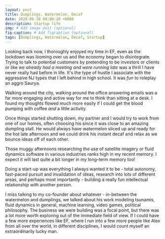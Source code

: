 ```yaml
---
layout: post
title: Dumplings, Watermelon, Decaf
date: 2020-06-28 08:00:20 +0800
description: Startup life
img: # Add image post (optional)
fig-caption: # Add figcaption (optional)
tags: [Dumplings, Watermelon, Decaf, Startup]
---
```


Looking back now, I thoroughly enjoyed my time in EF, even as the lockdown was looming over us and the economy began to disintegrate. Trying to talk to potential customers by pretending to be investors or clients or like _we already had a meeting and were running late_ was a thrill I have never really had before in life. It's the type of hustle I associate with the aggressive NJ types that I left behind in high school. It was _fun_ to roleplay an aggro Saurya.

Walking around the city, walking around the office answering emails was a far more engaging and active way for me to think than sitting at a desk. I found my thoughts flowed much more easily if I could get the blood pumping with coffee _and_ a little activity.

Once things started shutting down, my partner and I would try to work from one of our homes, often choosing his since it was close to an amazing dumpling stall. He would always have watermelon sliced up and ready for the hot late afternoon and we could drink his instant decaf and relax as we bounce ideas off of each other.

Those muggy afternoons researching the use of satellite imagery or fluid dynamics software in various industries ranks high in my recent memory. I expect it will last quite a bit longer in my long-term memory too!

Doing a start-up was everything I always wanted it to be - total autonomy, fast-paced pursuit and invalidation of ideas, research into lots of different areas, and perhaps most importantly - building a really fun intellectual relationship with another person.

I miss talking to my co-founder about whatever - in-between the watermelon and dumplings, we talked about his work modeling tsunamis, fluid dynamics in general, machine learning, video games, political philosophy. The business we were building was a focal point, but there was a lot more worth exploring out of the immediate field of view. If I could have a few more experiences like EF, where I run into a few more people like Alex from all over the world, in different disciplines, I would count myself an extraordinarily lucky man.
